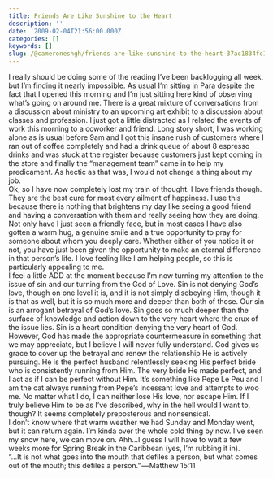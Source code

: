 ```yaml
---
title: Friends Are Like Sunshine to the Heart
description: ''
date: '2009-02-04T21:56:00.000Z'
categories: []
keywords: []
slug: /@cameroneshgh/friends-are-like-sunshine-to-the-heart-37ac1834fc1b
---
```


I really should be doing some of the reading I’ve been backlogging all week, but I’m finding it nearly impossible. As usual I’m sitting in Para despite the fact that I opened this morning and I’m just sitting here kind of observing what’s going on around me. There is a great mixture of conversations from a discussion about ministry to an upcoming art exhibit to a discussion about classes and profession. I just got a little distracted as I related the events of work this morning to a coworker and friend. Long story short, I was working alone as is usual before 9am and I got this insane rush of customers where I ran out of coffee completely and had a drink queue of about 8 espresso drinks and was stuck at the register because customers just kept coming in the store and finally the “management team” came in to help my predicament. As hectic as that was, I would not change a thing about my job.  
Ok, so I have now completely lost my train of thought. I love friends though. They are the best cure for most every ailment of happiness. I use this because there is nothing that brightens my day like seeing a good friend and having a conversation with them and really seeing how they are doing. Not only have I just seen a friendly face, but in most cases I have also gotten a warm hug, a genuine smile and a true opportunity to pray for someone about whom you deeply care. Whether either of you notice it or not, you have just been given the opportunity to make an eternal difference in that person’s life. I love feeling like I am helping people, so this is particularly appealing to me.  
I feel a little ADD at the moment because I’m now turning my attention to the issue of sin and our turning from the God of Love. Sin is not denying God’s love, though on one level it is, and it is not simply disobeying Him, though it is that as well, but it is so much more and deeper than both of those. Our sin is an arrogant betrayal of God’s love. Sin goes so much deeper than the surface of knowledge and action down to the very heart where the crux of the issue lies. Sin is a heart condition denying the very heart of God. However, God has made the appropriate countermeasure in something that we may appreciate, but I believe I will never fully understand. God gives us grace to cover up the betrayal and renew the relationship He is actively pursuing. He is the perfect husband relentlessly seeking His perfect bride who is consistently running from Him. The very bride He made perfect, and I act as if I can be perfect without Him. It’s something like Pepe Le Peu and I am the cat always running from Pepe’s incessant love and attempts to woo me. No matter what I do, I can neither lose His love, nor escape Him. If I truly believe Him to be as I’ve described, why in the hell would I want to, though? It seems completely preposterous and nonsensical.  
I don’t know where that warm weather we had Sunday and Monday went, but it can return again. I’m kinda over the whole cold thing by now. I’ve seen my snow here, we can move on. Ahh…I guess I will have to wait a few weeks more for Spring Break in the Caribbean (yes, I’m rubbing it in).  
“…It is not what goes into the mouth that defiles a person, but what comes out of the mouth; this defiles a person.” — Matthew 15:11